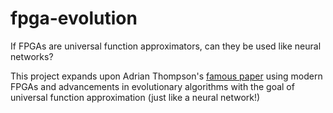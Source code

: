 # fpga-evolution
If FPGAs are universal function approximators, can they be used like neural networks?

This project expands upon Adrian Thompson's [famous paper](http://citeseerx.ist.psu.edu/viewdoc/download?doi=10.1.1.50.9691&rep=rep1&type=pdf) using modern FPGAs and advancements in evolutionary algorithms with the goal of universal function approximation (just like a neural network!)

